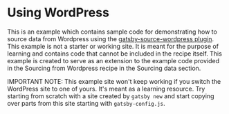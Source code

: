 # Using WordPress

This is an example which contains sample code for demonstrating how to source data from Wordpress using the [gatsby-source-wordpress plugin](https://www.gatsbyjs.org/packages/gatsby-source-wordpress/). This example is not a starter or working site. It is meant for the purpose of learning and contains code that cannot be included in the recipe itself. This example is created to serve as an extension to the example code provided in the Sourcing from Wordpress recipe in the Sourcing data section.

IMPORTANT NOTE: This example site won't keep working if you switch the WordPress site to one of yours. It's meant as a learning resource. Try starting from scratch with a site created by `gatsby new` and start copying over parts from this site starting with `gatsby-config.js`.
